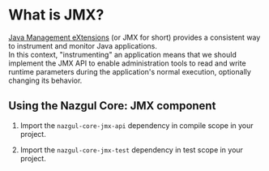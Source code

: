 # What is JMX?

<a href="http://en.wikipedia.org/wiki/Java_Management_Extensions">Java Management eXtensions</a> 
(or JMX for short) provides a consistent way to instrument and monitor Java applications.  
In this context, "instrumenting" an application means that we should implement the JMX API to enable 
administration tools to read and write runtime parameters during the application's normal execution,
optionally changing its behavior.

## Using the Nazgul Core: JMX component

1. Import the `nazgul-core-jmx-api` dependency in compile scope in your project.

2. Import the `nazgul-core-jmx-test` dependency in test scope in your project.
